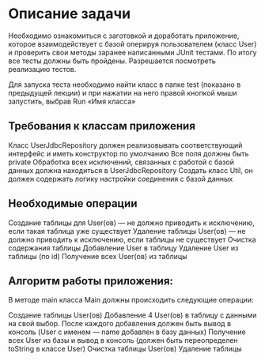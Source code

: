 # Описание задачи
Необходимо ознакомиться с заготовкой и доработать приложение, которое взаимодействует с базой оперируя пользователем (класс User) и проверить свои методы заранее написанными JUnit тестами. По итогу все тесты должны быть пройдены. Разрешается посмотреть реализацию тестов.

Для запуска теста необходимо найти класс в папке test (показано в предыдущей лекции) и при нажатии на него правой кнопкой мыши запустить, выбрав Run «Имя класса»




## Требования к классам приложения
Класс UserJdbcRepository должен реализовывать соответствующий интерфейс и иметь конструктор по умолчанию
Все поля должны быть private
Обработка всех исключений, связанных с работой с базой данных должна находиться в UserJdbcRepository
Создать класс Util, он должен содержать логику настройки соединения с базой данных


## Необходимые операции
Создание таблицы для User(ов) — не должно приводить к исключению, если такая таблица уже существует
Удаление таблицы User(ов) — не должно приводить к исключению, если таблицы не существует
Очистка содержания таблицы
Добавление User в таблицу
Удаление User из таблицы (по id)
Получение всех User(ов) из таблицы


## Алгоритм работы приложения:
В методе main класса Main должны происходить следующие операции:

Создание таблицы User(ов)
Добавление 4 User(ов) в таблицу с данными на свой выбор. После каждого добавления должен быть вывод в консоль (User с именем — name добавлен в базу данных)
Получение всех User из базы и вывод в консоль (должен быть переопределен toString в классе User)
Очистка таблицы User(ов)
Удаление таблицы